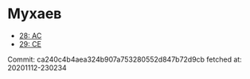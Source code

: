 # Мухаев
- [28: AC](28.md)
- [29: CE](29.md)

Commit: ca240c4b4aea324b907a753280552d847b72d9cb
 fetched at: 20201112-230234
